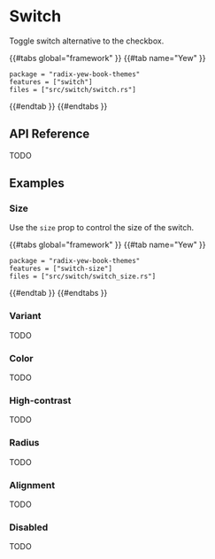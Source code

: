 # Switch

Toggle switch alternative to the checkbox.

{{#tabs global="framework" }}
{{#tab name="Yew" }}

```toml,trunk
package = "radix-yew-book-themes"
features = ["switch"]
files = ["src/switch/switch.rs"]
```

{{#endtab }}
{{#endtabs }}

## API Reference

TODO

## Examples

### Size

Use the `size` prop to control the size of the switch.

{{#tabs global="framework" }}
{{#tab name="Yew" }}

```toml,trunk
package = "radix-yew-book-themes"
features = ["switch-size"]
files = ["src/switch/switch_size.rs"]
```

{{#endtab }}
{{#endtabs }}

### Variant

TODO

### Color

TODO

### High-contrast

TODO

### Radius

TODO

### Alignment

TODO

### Disabled

TODO

